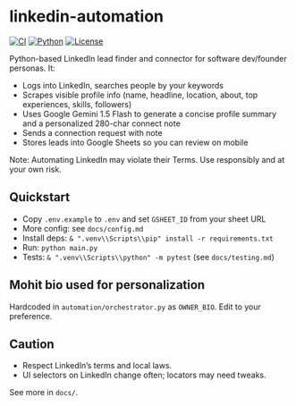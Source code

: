 # linkedin-automation

[![CI](https://img.shields.io/badge/tests-92%25%20coverage-brightgreen)](docs/testing.md)
[![Python](https://img.shields.io/badge/python-3.10%2B-blue)](https://www.python.org/)
[![License](https://img.shields.io/badge/license-MIT-lightgrey)](LICENSE)

Python-based LinkedIn lead finder and connector for software dev/founder personas. It:

- Logs into LinkedIn, searches people by your keywords
- Scrapes visible profile info (name, headline, location, about, top experiences, skills, followers)
- Uses Google Gemini 1.5 Flash to generate a concise profile summary and a personalized 280-char connect note
- Sends a connection request with note
- Stores leads into Google Sheets so you can review on mobile

Note: Automating LinkedIn may violate their Terms. Use responsibly and at your own risk.

## Quickstart

- Copy `.env.example` to `.env` and set `GSHEET_ID` from your sheet URL
- More config: see `docs/config.md`
- Install deps: `& ".venv\\Scripts\\pip" install -r requirements.txt`
- Run: `python main.py`
- Tests: `& ".venv\\Scripts\\python" -m pytest` (see `docs/testing.md`)

## Mohit bio used for personalization

Hardcoded in `automation/orchestrator.py` as `OWNER_BIO`. Edit to your preference.

## Caution

- Respect LinkedIn’s terms and local laws.
- UI selectors on LinkedIn change often; locators may need tweaks.

See more in `docs/`.

